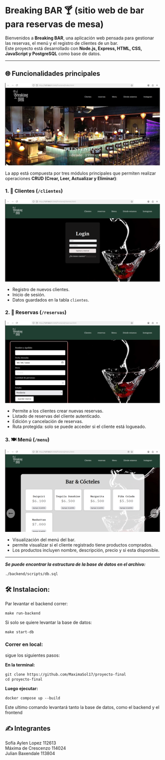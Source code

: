 
# Breaking BAR 🍸 (sitio web de bar para reservas de mesa)

Bienvenidos a **Breaking BAR**, una aplicación web pensada para gestionar las reservas, el menú y el registro de clientes de un bar.  
Este proyecto está desarrollado con **Node.js, Express, HTML, CSS, JavaScript y PostgreSQL** como base de datos.

---

## 🌐 Funcionalidades principales
![Página de Inicio](./imagenes/imagen-inicio.png)

La app está compuesta por tres módulos principales que permiten realizar operaciones **CRUD (Crear, Leer, Actualizar y Eliminar)**:

### 1. 👤 Clientes (`/clientes`)
![Formulario para loguearse](./imagenes/Imagen-clientes.png)

- Registro de nuevos clientes.
- Inicio de sesión.
- Datos guardados en la tabla `clientes`.

### 2. 📅 Reservas (`/reservas`)
![Formulario reservas](./imagenes/Imagen-reservas.png)

- Permite a los clientes crear nuevas reservas.
- Listado de reservas del cliente autenticado.
- Edición y cancelación de reservas.
- Ruta protegida: solo se puede acceder si el cliente está logueado.

### 3. 🍽️ Menú (`/menu`)
![Menu](./imagenes/Imagen-menu.png)

- Visualización del menú del bar.
- permite visualizar si el cliente registrado tiene productos comprados.
- Los productos incluyen nombre, descripción, precio y si esta disponible.
---

***Se puede encontrar la estructura de la base de datos en el archivo:***
```
./backend/scripts/db.sql
```
## 🛠️ Instalacion:
Par levantar el backend correr:
```
make run-backend
```
Si solo se quiere levantar la base de datos:
```
make start-db
```
### Correr en local:
sigue los siguientes pasos:

**En la terminal:** 
```
git clone https://github.com/MaximaSol17/proyecto-final 
cd proyecto-final
```

**Luego ejecutar:** 
```
docker compose up --build  
```
Este ultimo comando levantará tanto la base de datos, como el backend y el frontend


## ✍️ Integrantes
Sofía Aylen Lopez 112613 \
Máxima de Crescenzo 114024 \
Julian Baxendale 113804



